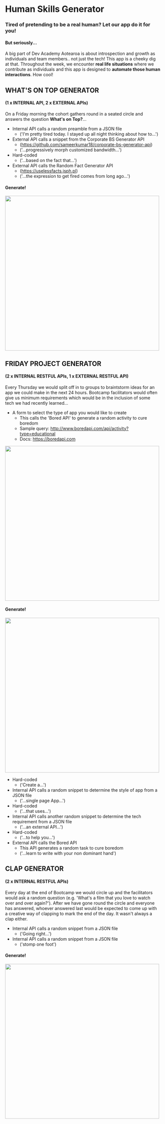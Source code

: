 # Human Skills Generator
### Tired of pretending to be a real human? Let our app do it for you! 

#### But seriously...
A big part of Dev Academy Aotearoa is about introspection and growth as individuals and team members.. not just the tech! This app is a cheeky dig at that. Throughout the week, we encounter **real life situations** where we contribute as individuals and this app is designed to **automate those human interactions**. How cool!

## WHAT'S ON TOP GENERATOR
#### (1 x INTERNAL API, 2 x EXTERNAL APIs)
On a Friday morning the cohort gathers round in a seated circle and answers the question **What's on Top?**...

- Internal API calls a random preamble from a JSON file
  - ('I'm pretty tired today. I stayed up all night thinking about how to...')
- External API calls a snippet from the Corporate BS Generator API
  - (https://github.com/sameerkumar18/corporate-bs-generator-api)
  - ('...progressively morph customized bandwidth...')
- Hard-coded
  - ('...based on the fact that...')
- External API calls the Random Fact Generator API
  - (https://uselessfacts.jsph.pl)
  - ('...the expression to get fired comes from long ago...')

#### Generate!

<img src="human-skills-screenshot(whats-on-top).png" width="500" height="auto">

## FRIDAY PROJECT GENERATOR
#### (2 x INTERNAL RESTFUL APIs, 1 x EXTERNAL RESTFUL API)
Every Thursday we would split off in to groups to braintstorm ideas for an app we could make in the next 24 hours. Bootcamp facilitators would often give us minimum requirements which would be in the inclusion of some tech we had recently learned...

- A form to select the type of app you would like to create
  - This calls the 'Bored API' to generate a random activity to cure boredom
  - Sample query: http://www.boredapi.com/api/activity?type=educational
  - Docs: https://boredapi.com

<img src="human-skills-screenshot(friday-project-1).png" width="500" height="auto">

#### Generate!

<img src="human-skills-screenshot(friday-project).png" width="500" height="auto">

- Hard-coded
  - ('Create a...')
- Internal API calls a random snippet to determine the style of app from a JSON file
  - ('...single page App...')
- Hard-coded
  - ('...that uses...')
- Internal API calls another random snippet to determine the tech requirement from a JSON file
  - ('...an external API...')
- Hard-coded
  - ('...to help you...')
- External API calls the Bored API
  - This API generates a random task to cure boredom
  - ('...learn to write with your non dominant hand')

## CLAP GENERATOR
#### (2 x INTERNAL RESTFUL APIs)
Every day at the end of Bootcamp we would circle up and the facilitators would ask a random question (e.g. 'What's a film that you love to watch over and over again?'). After we have gone round the circle and everyone has answered, whoever answered last would be expected to come up with a creative way of clapping to mark the end of the day. It wasn't always a clap either.

- Internal API calls a random snippet from a JSON file
  - ('Going right...')
- Internal API calls a random snippet from a JSON file
  - ('stomp one foot')

#### Generate!

<img src="human-skills-screenshot(clap).png" width="500" height="auto">

